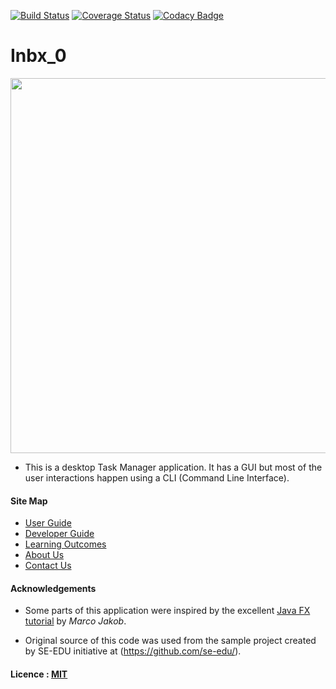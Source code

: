 [![Build Status](https://travis-ci.org/CS2103AUG2016-T09-C1/main.svg?branch=master)](https://travis-ci.org/CS2103AUG2016-T09-C1/main)
[![Coverage Status](https://coveralls.io/repos/github/CS2103AUG2016-T09-C1/main/badge.svg?branch=master)](https://coveralls.io/github/CS2103AUG2016-T09-C1/main?branch=master)
[![Codacy Badge](https://api.codacy.com/project/badge/Grade/b7ce457af55147bb8affd74be4e18443)](https://www.codacy.com/app/ashley_2461994/main?utm_source=github.com&amp;utm_medium=referral&amp;utm_content=CS2103AUG2016-T09-C1/main&amp;utm_campaign=Badge_Grade)

# Inbx_0

<img src="docs/images/Ui.png" width="600"><br>

* This is a desktop Task Manager application. It has a GUI but most of the user interactions happen using 
  a CLI (Command Line Interface).
  
#### Site Map
* [User Guide](docs/UserGuide.md) 
* [Developer Guide](docs/DeveloperGuide.md) 
* [Learning Outcomes](docs/LearningOutcomes.md) 
* [About Us](docs/AboutUs.md)
* [Contact Us](docs/ContactUs.md)


#### Acknowledgements

* Some parts of this application were inspired by the excellent 
  [Java FX tutorial](http://code.makery.ch/library/javafx-8-tutorial/) by *Marco Jakob*.

* Original source of this code was used from the sample project created by SE-EDU initiative at 
  (https://github.com/se-edu/).


#### Licence : [MIT](LICENSE)

